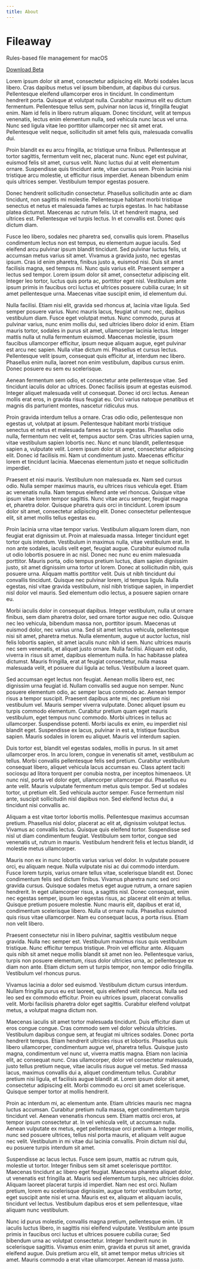 ```yaml
---
title: About
---
```


# Fileaway

<p class="tagline">Rules-based file management for macOS</p>

<div class="download">
    <div class="button">
        <a href="https://github.com/jbmorley/fileaway/releases">Download Beta</a>
    </div>
</div>

Lorem ipsum dolor sit amet, consectetur adipiscing elit. Morbi sodales lacus libero. Cras dapibus metus vel ipsum bibendum, at dapibus dui cursus. Pellentesque eleifend ullamcorper eros in tincidunt. In condimentum hendrerit porta. Quisque at volutpat nulla. Curabitur maximus elit eu dictum fermentum. Pellentesque tellus sem, pulvinar non lacus id, fringilla feugiat enim. Nam id felis in libero rutrum aliquam. Donec tincidunt, velit at tempus venenatis, lectus enim elementum nulla, sed vehicula nunc lacus vel urna. Nunc sed ligula vitae leo porttitor ullamcorper nec sit amet erat. Pellentesque velit neque, sollicitudin sit amet felis quis, malesuada convallis dui.

Proin blandit ex eu arcu fringilla, ac tristique urna finibus. Pellentesque at tortor sagittis, fermentum velit nec, placerat nunc. Nunc eget est pulvinar, euismod felis sit amet, cursus velit. Nunc luctus dui at velit elementum ornare. Suspendisse quis tincidunt ante, vitae cursus sem. Proin lacinia nisi tristique arcu molestie, ut efficitur risus imperdiet. Aenean bibendum enim quis ultrices semper. Vestibulum tempor egestas posuere.

Donec hendrerit sollicitudin consectetur. Phasellus sollicitudin ante ac diam tincidunt, non sagittis mi molestie. Pellentesque habitant morbi tristique senectus et netus et malesuada fames ac turpis egestas. In hac habitasse platea dictumst. Maecenas ac rutrum felis. Ut et hendrerit magna, sed ultrices est. Pellentesque vel turpis lectus. In et convallis est. Donec quis dictum diam.

Fusce leo libero, sodales nec pharetra sed, convallis quis lorem. Phasellus condimentum lectus non est tempus, eu elementum augue iaculis. Sed eleifend arcu pulvinar ipsum blandit tincidunt. Sed pulvinar luctus felis, ut accumsan metus varius sit amet. Vivamus a gravida justo, nec egestas ipsum. Cras id enim pharetra, finibus justo a, euismod nisi. Duis sit amet facilisis magna, sed tempus mi. Nunc quis varius elit. Praesent semper a lectus sed tempor. Lorem ipsum dolor sit amet, consectetur adipiscing elit. Integer leo tortor, luctus quis porta ac, porttitor eget nisl. Vestibulum ante ipsum primis in faucibus orci luctus et ultrices posuere cubilia curae; In sit amet pellentesque urna. Maecenas vitae suscipit enim, id elementum dui.

Nulla facilisi. Etiam nisi elit, gravida sed rhoncus at, lacinia vitae ligula. Sed semper posuere varius. Nunc mauris lacus, feugiat ut nunc nec, dapibus vestibulum diam. Fusce eget volutpat metus. Nunc commodo, purus at pulvinar varius, nunc enim mollis dui, sed ultricies libero dolor id enim. Etiam mauris tortor, sodales in purus sit amet, ullamcorper lacinia lectus. Integer mattis nulla ut nulla fermentum euismod. Maecenas molestie, ipsum faucibus ullamcorper efficitur, ipsum neque aliquam augue, eget pulvinar est arcu nec sapien. Nulla vitae dictum mi. Phasellus et cursus lectus. Pellentesque velit ipsum, consequat quis efficitur at, interdum nec libero. Phasellus enim nulla, laoreet non enim vestibulum, dapibus cursus enim. Donec posuere eu sem eu scelerisque.

Aenean fermentum sem odio, et consectetur ante pellentesque vitae. Sed tincidunt iaculis dolor ac ultrices. Donec facilisis ipsum at egestas euismod. Integer aliquet malesuada velit ut consequat. Donec id orci lectus. Aenean mollis erat eros, in gravida risus feugiat eu. Orci varius natoque penatibus et magnis dis parturient montes, nascetur ridiculus mus.

Proin gravida interdum tellus a ornare. Cras odio odio, pellentesque non egestas ut, volutpat at ipsum. Pellentesque habitant morbi tristique senectus et netus et malesuada fames ac turpis egestas. Phasellus odio nulla, fermentum nec velit et, tempus auctor sem. Cras ultricies sapien urna, vitae vestibulum sapien lobortis nec. Nunc et nunc blandit, pellentesque sapien a, vulputate velit. Lorem ipsum dolor sit amet, consectetur adipiscing elit. Donec id facilisis mi. Nam ut condimentum justo. Maecenas efficitur lorem et tincidunt lacinia. Maecenas elementum justo et neque sollicitudin imperdiet.

Praesent et nisi mauris. Vestibulum non malesuada ex. Nam sed cursus odio. Nulla semper maximus mauris, eu ultrices risus vehicula eget. Etiam ac venenatis nulla. Nam tempus eleifend ante vel rhoncus. Quisque vitae ipsum vitae lorem tempor sagittis. Nunc vitae arcu semper, feugiat magna et, pharetra dolor. Quisque pharetra quis orci in tincidunt. Lorem ipsum dolor sit amet, consectetur adipiscing elit. Donec consectetur pellentesque elit, sit amet mollis tellus egestas eu.

Proin lacinia urna vitae tempor varius. Vestibulum aliquam lorem diam, non feugiat erat dignissim ut. Proin at malesuada massa. Integer tincidunt eget tortor quis interdum. Vestibulum in maximus nulla, vitae vestibulum erat. In non ante sodales, iaculis velit eget, feugiat augue. Curabitur euismod nulla ut odio lobortis posuere in ac nisl. Donec nec nunc eu enim malesuada porttitor. Mauris porta, odio tempus pretium luctus, diam sapien dignissim justo, sit amet dignissim urna tortor ut lorem. Donec at sollicitudin nibh, quis posuere urna. Aliquam mattis porttitor velit. Duis ut nibh tincidunt dui convallis tincidunt. Quisque nec pulvinar lorem, id tempus ligula. Nulla egestas, nisl vitae gravida vestibulum, nisl nibh tristique sapien, in imperdiet nisl dolor vel mauris. Sed elementum odio lectus, a posuere sapien ornare eu.

Morbi iaculis dolor in consequat dapibus. Integer vestibulum, nulla ut ornare finibus, sem diam pharetra dolor, sed ornare tortor augue nec odio. Quisque nec leo vehicula, bibendum massa non, porttitor ipsum. Maecenas ut euismod dolor, nec varius urna. Sed sit amet lectus vehicula, pellentesque nisi sit amet, pharetra metus. Nulla elementum, augue ut auctor luctus, nisl felis lobortis sapien, sit amet iaculis nunc nibh id sem. Nunc ultrices mauris nec sem venenatis, et aliquet justo ornare. Nulla facilisi. Aliquam est odio, viverra in risus sit amet, dapibus elementum nulla. In hac habitasse platea dictumst. Mauris fringilla, erat at feugiat consectetur, nulla massa malesuada velit, et posuere dui ligula ac tellus. Vestibulum a laoreet quam.

Sed accumsan eget lectus non feugiat. Aenean mollis libero est, nec dignissim urna feugiat id. Nullam convallis sed augue non semper. Nunc posuere elementum odio, ac semper lacus commodo ac. Aenean tempor risus a tempor suscipit. Praesent dapibus ante mi, nec pretium nisi vestibulum vel. Mauris semper viverra vulputate. Donec aliquet ipsum eu turpis commodo elementum. Curabitur pretium quam eget mauris vestibulum, eget tempus nunc commodo. Morbi ultrices in tellus ac ullamcorper. Suspendisse potenti. Morbi iaculis ex enim, eu imperdiet nisl blandit eget. Suspendisse ex lacus, pulvinar in est a, tristique faucibus sapien. Mauris sodales in lorem eu aliquet. Mauris vel interdum sapien.

Duis tortor est, blandit vel egestas sodales, mollis in purus. In sit amet ullamcorper eros. In arcu lorem, congue in venenatis sit amet, vestibulum ac tellus. Morbi convallis pellentesque felis sed pretium. Curabitur vestibulum consequat libero, aliquet vehicula lacus accumsan eu. Class aptent taciti sociosqu ad litora torquent per conubia nostra, per inceptos himenaeos. Ut nunc nisl, porta vel dolor eget, ullamcorper ullamcorper dui. Phasellus eu ante velit. Mauris vulputate fermentum metus quis tempor. Sed ut sodales tortor, ut pretium elit. Sed vehicula auctor semper. Fusce fermentum nisl ante, suscipit sollicitudin nisl dapibus non. Sed eleifend lectus dui, a tincidunt nisi convallis ac.

Aliquam a est vitae tortor lobortis mollis. Pellentesque maximus accumsan pretium. Phasellus nisl dolor, placerat ac elit at, dignissim volutpat lectus. Vivamus ac convallis lectus. Quisque quis eleifend tortor. Suspendisse sed nisl ut diam condimentum feugiat. Vestibulum sem tortor, congue sed venenatis ut, rutrum in mauris. Vestibulum hendrerit felis et lectus blandit, id molestie metus ullamcorper.

Mauris non ex in nunc lobortis varius varius vel dolor. In vulputate posuere orci, eu aliquam neque. Nulla vulputate nisi ac dui commodo interdum. Fusce lorem turpis, varius ornare tellus vitae, scelerisque blandit est. Donec condimentum felis sed dictum finibus. Vivamus pharetra nunc sed orci gravida cursus. Quisque sodales metus eget augue rutrum, a ornare sapien hendrerit. In eget ullamcorper risus, a sagittis nisl. Donec consequat, enim nec egestas semper, ipsum leo egestas risus, ac placerat elit enim at tellus. Quisque pretium posuere molestie. Nunc mauris elit, dapibus et erat id, condimentum scelerisque libero. Nulla ut ornare nulla. Phasellus euismod quis risus vitae ullamcorper. Nam eu consequat lacus, a porta risus. Etiam non velit libero.

Praesent consectetur nisi in libero pulvinar, sagittis vestibulum neque gravida. Nulla nec semper est. Vestibulum maximus risus quis vestibulum tristique. Nunc efficitur tempus tristique. Proin vel efficitur ante. Aliquam quis nibh sit amet neque mollis blandit sit amet non leo. Pellentesque varius, turpis non posuere elementum, risus dolor ultricies urna, ac pellentesque ex diam non ante. Etiam dictum sem ut turpis tempor, non tempor odio fringilla. Vestibulum vel rhoncus purus.

Vivamus lacinia a dolor sed euismod. Vestibulum dictum cursus interdum. Nullam fringilla purus eu est laoreet, quis eleifend velit rhoncus. Nulla sed leo sed ex commodo efficitur. Proin eu ultrices ipsum, placerat convallis velit. Morbi facilisis pharetra dolor eget sagittis. Curabitur eleifend volutpat metus, a volutpat magna dictum non.

Maecenas iaculis sit amet tortor malesuada tincidunt. Duis efficitur diam ut eros congue congue. Cras commodo sem vel dolor vehicula ultricies. Vestibulum dapibus congue sem, at feugiat mi ultrices sodales. Donec porta hendrerit tempus. Etiam hendrerit ultricies risus et lobortis. Phasellus quis libero ullamcorper, condimentum augue vel, pharetra tellus. Quisque justo magna, condimentum vel nunc ut, viverra mattis magna. Etiam non lacinia elit, ac consequat nunc. Cras ullamcorper, dolor vel consectetur malesuada, justo tellus pretium neque, vitae iaculis risus augue vel metus. Sed massa lacus, maximus convallis dui a, aliquet condimentum tellus. Curabitur pretium nisi ligula, et facilisis augue blandit at. Lorem ipsum dolor sit amet, consectetur adipiscing elit. Morbi commodo eu orci sit amet scelerisque. Quisque semper tortor at mollis hendrerit.

Proin ac interdum mi, ac elementum ante. Etiam ultricies mauris nec magna luctus accumsan. Curabitur pretium nulla massa, eget condimentum turpis tincidunt vel. Aenean venenatis rhoncus sem. Etiam mattis orci eros, at tempor ipsum consectetur at. In vel vehicula velit, ut accumsan nulla. Aenean vulputate ex metus, eget pellentesque orci pretium a. Integer mollis, nunc sed posuere ultrices, tellus nisl porta mauris, et aliquam velit augue nec velit. Vestibulum in mi vitae dui lacinia convallis. Proin dictum nisl dui, eu posuere turpis interdum sit amet.

Suspendisse ac lacus lectus. Fusce sem ipsum, mattis ac rutrum quis, molestie ut tortor. Integer finibus sem sit amet scelerisque porttitor. Maecenas tincidunt ac libero eget feugiat. Maecenas pharetra aliquet dolor, ut venenatis est fringilla at. Mauris sed elementum turpis, nec ultricies dolor. Aliquam laoreet placerat turpis id imperdiet. Nam nec est orci. Nullam pretium, lorem eu scelerisque dignissim, augue tortor vestibulum tortor, eget suscipit ante nisi et urna. Mauris est ex, aliquam et aliquam iaculis, tincidunt vel lectus. Vestibulum dapibus eros et sem pellentesque, vitae aliquam nunc vestibulum.

Nunc id purus molestie, convallis magna pretium, pellentesque enim. Ut iaculis luctus libero, in sagittis nisi eleifend vulputate. Vestibulum ante ipsum primis in faucibus orci luctus et ultrices posuere cubilia curae; Sed bibendum urna ac volutpat consectetur. Integer hendrerit nunc in scelerisque sagittis. Vivamus enim enim, gravida et purus sit amet, gravida eleifend augue. Duis pretium arcu elit, sit amet tempor metus ultricies sit amet. Mauris commodo a erat vitae ullamcorper. Aenean id massa justo.
